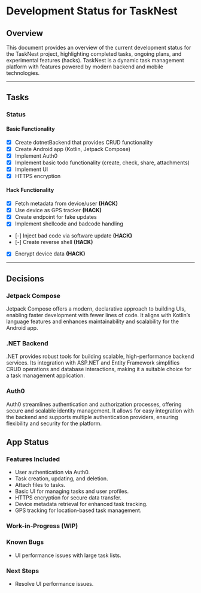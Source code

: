 # Development Status for TaskNest

## Overview

This document provides an overview of the current development status for the TaskNest project, highlighting completed
tasks, ongoing plans, and experimental features (hacks). TaskNest is a dynamic task management platform with features
powered by modern backend and mobile technologies.

---

## Tasks

### Status

#### Basic Functionality

- [x] Create dotnetBackend that provides CRUD functionality
- [x] Create Android app (Kotlin, Jetpack Compose)
- [x] Implement Auth0
- [x] Implement basic todo functionality (create, check, share, attachments)
- [x] Implement UI
- [x] HTTPS encryption

#### Hack Functionality

- [x] Fetch metadata from device/user **(HACK)**
- [x] Use device as GPS tracker **(HACK)**
- [x] Create endpoint for fake updates
- [x] Implement shellcode and badcode handling
- [-] Inject bad code via software update **(HACK)**
- [-] Create reverse shell **(HACK)**
- [x] Encrypt device data **(HACK)**

---

## Decisions

### Jetpack Compose

Jetpack Compose offers a modern, declarative approach to building UIs, enabling faster development with fewer lines of
code. It aligns with Kotlin’s language features and enhances maintainability and scalability for the Android app.

### .NET Backend

.NET provides robust tools for building scalable, high-performance backend services. Its integration with ASP.NET and
Entity Framework simplifies CRUD operations and database interactions, making it a suitable choice for a task management
application.

### Auth0

Auth0 streamlines authentication and authorization processes, offering secure and scalable identity management. It
allows for easy integration with the backend and supports multiple authentication providers, ensuring flexibility and
security for the platform.

## App Status

### Features Included

- User authentication via Auth0.
- Task creation, updating, and deletion.
- Attach files to tasks.
- Basic UI for managing tasks and user profiles.
- HTTPS encryption for secure data transfer.
- Device metadata retrieval for enhanced task tracking.
- GPS tracking for location-based task management.

### Work-in-Progress (WIP)


### Known Bugs

- UI performance issues with large task lists.

### Next Steps

- Resolve UI performance issues.
